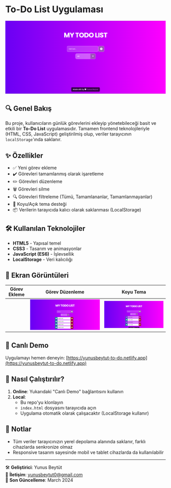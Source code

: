 # To-Do List Uygulaması

![To-Do List Ekran Görüntüsü](./images/example1.png)  

## 🔍 Genel Bakış
Bu proje, kullanıcıların günlük görevlerini ekleyip yönetebileceği basit ve etkili bir **To-Do List** uygulamasıdır. Tamamen frontend teknolojileriyle (HTML, CSS, JavaScript) geliştirilmiş olup, veriler tarayıcının `localStorage`'ında saklanır.

## ✨ Özellikler
- ✅ Yeni görev ekleme
- ✔️ Görevleri tamamlanmış olarak işaretleme
- ✏️ Görevleri düzenleme
- 🗑️ Görevleri silme
- 🔍 Görevleri filtreleme (Tümü, Tamamlananlar, Tamamlanmayanlar)
- 🌙 Koyu/Açık tema desteği
- 📦 Verilerin tarayıcıda kalıcı olarak saklanması (LocalStorage)

## 🛠️ Kullanılan Teknolojiler
- **HTML5** - Yapısal temel
- **CSS3** - Tasarım ve animasyonlar
- **JavaScript (ES6)** - İşlevsellik
- **LocalStorage** - Veri kalıcılığı

## 📸 Ekran Görüntüleri

| Görev Ekleme | Görev Düzenleme | Koyu Tema |
|--------------|-----------------|-----------|
|| ![Example Task](./images/example2.png) | ![Example](./images/example3.png) |

## 🚀 Canlı Demo
Uygulamayı hemen deneyin: [https://yunusbeytut-to-do.netlify.app](https://yunusbeytut-to-do.netlify.app)


## 📜 Nasıl Çalıştırılır?
1. **Online**: Yukarıdaki "Canlı Demo" bağlantısını kullanın
2. **Local**:
   - Bu repo'yu klonlayın
   - `index.html` dosyasını tarayıcıda açın
   - Uygulama otomatik olarak çalışacaktır (LocalStorage kullanır)

## 📌 Notlar
- Tüm veriler tarayıcınızın yerel depolama alanında saklanır, farklı cihazlarda senkronize olmaz
- Responsive tasarım sayesinde mobil ve tablet cihazlarda da kullanılabilir

---

🛠️ **Geliştirici**: Yunus Beytüt  
📧 **İletişim**: [yunusbeytut0@gmail.com](yunusbeytut0@gmail.com)  
📅 **Son Güncelleme**: March 2024
